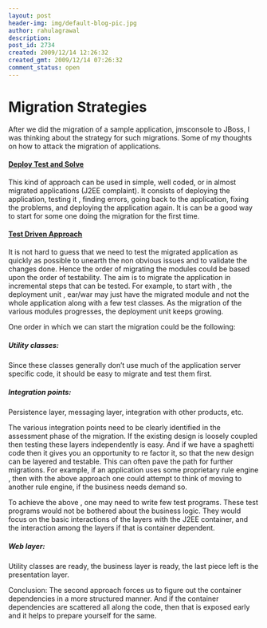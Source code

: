 ```yaml
---
layout: post
header-img: img/default-blog-pic.jpg
author: rahulagrawal
description: 
post_id: 2734
created: 2009/12/14 12:26:32
created_gmt: 2009/12/14 07:26:32
comment_status: open
---
```


# Migration Strategies

<p>After we did the migration of a sample application, jmsconsole  to JBoss, I was thinking about the strategy for such migrations. Some of my thoughts on how to attack the migration of applications.</p>
<p><ins></ins>
<h4><ins>Deploy Test and Solve</ins></h4>
<ins></ins></p>
<p>This kind of approach can be used in simple, well coded, or in almost migrated applications (J2EE complaint). It consists of deploying the application, testing it , finding errors, going back to the application, fixing the problems, and deploying the application again. It is can be a good way to start for some one doing the migration for the first time.</p>
<!--more-->

<p><ins></ins>
<h4><ins>Test Driven Approach</ins></h4>
<ins></ins></p>
<p>It is not hard to guess that we need to test the migrated application as quickly as possible to unearth the non obvious issues and to validate the changes done. Hence the order of migrating the modules could be based upon the order of testability. The aim is to migrate the application in incremental steps that can be tested. For example, to start with , the deployment unit , ear/war may just have the migrated module and not the whole application along with a few test classes. As the migration of the various modules progresses, the deployment unit keeps growing.</p>
<p>One order in which we can start the migration could be the following:
<h5>Utility classes:</h5>
Since these classes generally don’t use much of the application server specific code, it should be easy to migrate and test them first.
<h5>Integration points:</h5>
Persistence layer, messaging layer, integration with other products, etc.</p>
<p>The various integration points need to be clearly identified in the assessment phase of the migration. If the existing design is loosely coupled then testing these layers independently is easy. And if we have a spaghetti code then it gives you an opportunity to re factor it, so that the new design can be layered and testable. This can often pave the path for further migrations. For example, if an application uses some proprietary rule engine , then with the above approach one could attempt to think of moving to another rule engine, if the business needs demand so.</p>
<p>To achieve the above , one may need to write few test programs. These test programs would not be bothered about the business logic. They would focus on the basic interactions of the layers with the J2EE container, and the interaction among the layers if that is container dependent.
<h5>Web layer:</h5>
Utility classes are ready, the business layer is ready, the last piece left is the presentation layer.</p>
<p>Conclusion:
The second approach forces us to figure out the container dependencies in a more structured manner. And if the container dependencies are scattered all along the code, then that is exposed early and it helps to prepare yourself for the same.</p>